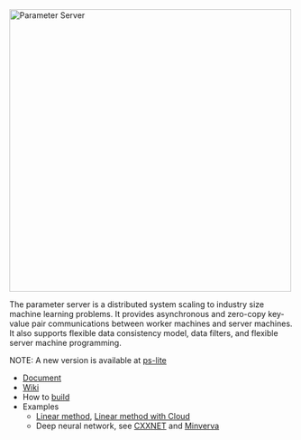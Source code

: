 <img src="http://parameterserver.org/images/parameterserver.png" alt="Parameter Server" style="width: 500px;">

The parameter server is a distributed system scaling to industry size machine
learning problems. It provides asynchronous and zero-copy key-value pair
communications between worker machines and server machines. It also supports
flexible data consistency model, data filters, and flexible server machine
programming.

NOTE: A new version is available at [ps-lite](https://github.com/dmlc/ps-lite)

- [Document](doc/)
- [Wiki](https://github.com/dmlc/parameter_server/wiki/)
- How to [build](make/)
- Examples
  - [Linear method](example/linear), [Linear method with Cloud](docker)
  - Deep neural network, see [CXXNET](https://github.com/dmlc/cxxnet) and [Minverva](https://github.com/minerva-developers/minerva)
